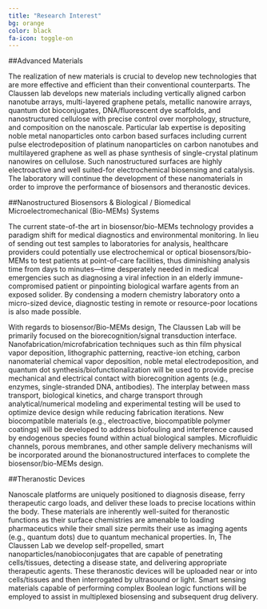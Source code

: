 ```yaml
---
title: "Research Interest"
bg: orange
color: black
fa-icon: toggle-on
---
```


##Advanced Materials


The realization of new materials is crucial to develop new technologies that are more effective and efficient than their conventional counterparts. The Claussen lab develops new materials including vertically aligned carbon nanotube arrays, multi-layered graphene petals, metallic nanowire arrays, quantum dot bioconjugates, DNA/fluorescent dye scaffolds, and nanostructured cellulose with precise control over morphology, structure, and composition on the nanoscale. Particular lab expertise is depositing noble metal nanoparticles onto carbon based surfaces including current pulse electrodeposition of platinum nanoparticles on carbon nanotubes and multilayered graphene as well as phase synthesis of single-crystal platinum nanowires on cellulose. Such nanostructured surfaces are highly electroactive and well suited-for electrochemical biosensing and catalysis. The laboratory will continue the development of these nanomaterials in order to improve the performance of biosensors and theranostic devices.


##Nanostructured Biosensors & Biological / Biomedical Microelectromechanical (Bio-MEMs) Systems

The current state-of-the art in biosensor/bio-MEMs technology provides a paradigm shift for medical diagnostics and environmental monitoring. In lieu of sending out test samples to laboratories for analysis, healthcare providers could potentially use electrochemical or optical biosensors/bio-MEMs to test patients at point-of-care facilities, thus diminishing analysis time from days to minutes—time desperately needed in medical emergencies such as diagnosing a viral infection in an elderly immune-compromised patient or pinpointing biological warfare agents from an exposed solider. By condensing a modern chemistry laboratory onto a micro-sized device, diagnostic testing in remote or resource-poor locations is also made possible. 

With regards to biosensor/Bio-MEMs design, The Claussen Lab will be primarily focused on the biorecognition/signal transduction interface. Nanofabrication/microfabrication techniques such as thin film physical vapor deposition, lithographic patterning, reactive-ion etching, carbon nanomaterial chemical vapor deposition, noble metal electrodeposition, and quantum dot synthesis/biofunctionalization will be used to provide precise mechanical and electrical contact with biorecognition agents (e.g., enzymes, single-stranded DNA, antibodies). The interplay between mass transport, biological kinetics, and charge transport through analytical/numerical modeling and experimental testing will be used to optimize device design while reducing fabrication iterations. New biocompatible materials (e.g., electroactive, biocompatible polymer coatings) will be developed to address biofouling and interference caused by endogenous species found within actual biological samples. Microfluidic channels, porous membranes, and other sample delivery mechanisms will be incorporated around the bionanostructured interfaces to complete the biosensor/bio-MEMs design. 


##Theranostic Devices


Nanoscale platforms are uniquely positioned to diagnosis disease, ferry therapeutic cargo loads, and deliver these loads to precise locations within the body. These materials are inherently well-suited for theranostic functions as their surface chemistries are amenable to loading pharmaceutics while their small size permits their use as imaging agents (e.g., quantum dots) due to quantum mechanical properties. In, The Claussen Lab we develop self-propelled, smart nanoparticles/nanobioconjugates that are capable of penetrating cells/tissues, detecting a disease state, and delivering appropriate therapeutic agents. These theranostic devices will be uploaded near or into cells/tissues and then interrogated by ultrasound or light. Smart sensing materials capable of performing complex Boolean logic functions will be employed to assist in multiplexed biosensing and subsequent drug delivery.  

